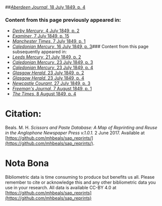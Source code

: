 ##[*Aberdeen Journal*, 18 July 1849, p. 4](https://mhbeals.github.io/sap_html/Aberdeen-Journal/Aberdeen-Journal-18-July-1849-p-4)

### Content from this page previously appeared in:
+ [*Derby Mercury*, 4 July 1849, p. 2](https://mhbeals.github.io/sap_html/Derby-Mercury/Derby-Mercury-4-July-1849-p-2)
+ [*Examiner*, 7 July 1849, p. 15](https://mhbeals.github.io/sap_html/Examiner/Examiner-7-July-1849-p-15)
+ [*Manchester Times*, 7 July 1849, p. 1](https://mhbeals.github.io/sap_html/Manchester-Times/Manchester-Times-7-July-1849-p-1)
+ [*Caledonian Mercury*, 16 July 1849, p. 3](https://mhbeals.github.io/sap_html/Caledonian-Mercury/Caledonian-Mercury-16-July-1849-p-3)### Content from this page subsequently appeared in:
+ [*Leeds Mercury*, 21 July 1849, p. 2](https://mhbeals.github.io/sap_html/Leeds-Mercury/Leeds-Mercury-21-July-1849-p-2)
+ [*Caledonian Mercury*, 23 July 1849, p. 3](https://mhbeals.github.io/sap_html/Caledonian-Mercury/Caledonian-Mercury-23-July-1849-p-3)
+ [*Caledonian Mercury*, 23 July 1849, p. 4](https://mhbeals.github.io/sap_html/Caledonian-Mercury/Caledonian-Mercury-23-July-1849-p-4)
+ [*Glasgow Herald*, 23 July 1849, p. 2](https://mhbeals.github.io/sap_html/Glasgow-Herald/Glasgow-Herald-23-July-1849-p-2)
+ [*Glasgow Herald*, 23 July 1849, p. 4](https://mhbeals.github.io/sap_html/Glasgow-Herald/Glasgow-Herald-23-July-1849-p-4)
+ [*Newcastle Courant*, 27 July 1849, p. 3](https://mhbeals.github.io/sap_html/Newcastle-Courant/Newcastle-Courant-27-July-1849-p-3)
+ [*Freeman's Journal*, 7 August 1849, p. 1](https://mhbeals.github.io/sap_html/Freeman's-Journal/Freeman's-Journal-7-August-1849-p-1)
+ [*The Times*, 8 August 1849, p. 4](https://mhbeals.github.io/sap_html/The-Times/The-Times-8-August-1849-p-4)
                    
# Citation: 

Beals. M. H. *Scissors and Paste Database: A Map of Reprinting and Reuse in the Anglophone Newspaper Press v.1.0.1.* 2 June 2017. Available at [https://github.com/mhbeals/sap_reprints/](https://github.com/mhbeals/sap_reprints/). 
                    
# Nota Bona

Bibliometric data is time consuming to produce but benefits us all. Please remember to cite or acknowledge this and any other bibliometric data you use in your research. All data is available CC-BY 4.0 at [https://github.com/mhbeals/sap_reprints](https://github.com/mhbeals/sap_reprints)